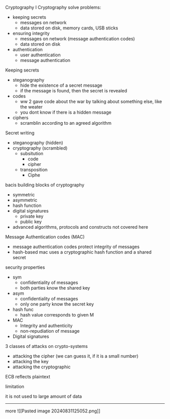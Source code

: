 Cryptography I
Cryptography solve problems:

- keeping secrets
    - messages on network
    - data stored on disk, memory cards, USB sticks
- ensuring integrity
    - messages on network (message authentication codes)
    - data stored on disk
- authentication
    - user authentication
    - message authentication

Keeping secrets

- steganography
    - hide the existence of a secret message
    - if the message is found, then the secret is revealed
- codes
    - ww 2 gave code about the war by talking about something else, like the weater
    - you dont know if there is a hidden message
- ciphers
    - scramblin according to an agreed algorithm

Secret writing

- steganography (hidden)
- cryptography (scrambled)
    - subsitution
        - code
        - cipher
    - transposition
        - Ciphe

bacis building blocks of cryptography

- symmetric
- asymmetric
- hash function
- digital signatures
    - private key
    - public key
- advanced algorithms, protocols and constructs not covered here

Message Authentication codes (MAC)

- message authentication codes protect integrity of messages
- hash-based mac uses a cryptographic hash function and a shared secret

security properties

- sym
    - confidentiality of messages
    - both parties know the shared key
- asym
    - confidentiality of messages
    - only one party know the secret key
- hash func
    - hash value corresponds to given M
- MAC
    - Integrity and authenticity
    - non-repudiation of message
- Digital signatures

3 classes of attacks on crypto-systems

- attacking the cipher (we can guess it, if it is a small number)
- attacking the key
- attacking the cryptographic

ECB reflects plaintext

limitation

it is not used to large amount of data

---

more
![[Pasted image 20240831125052.png]]